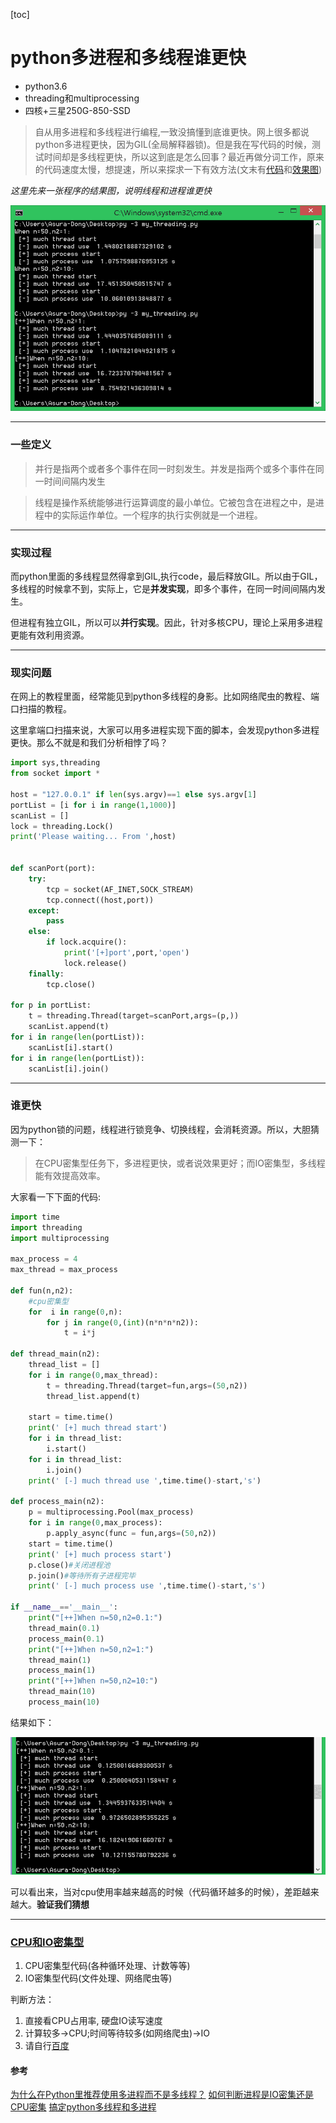 [toc]

# python多进程和多线程谁更快

- python3.6
- threading和multiprocessing
- 四核+三星250G-850-SSD

> 自从用多进程和多线程进行编程,一致没搞懂到底谁更快。网上很多都说python多进程更快，因为GIL(全局解释器锁)。但是我在写代码的时候，测试时间却是多线程更快，所以这到底是怎么回事？最近再做分词工作，原来的代码速度太慢，想提速，所以来探求一下有效方法(文末有[代码](#code)和[效果图](#photo))

*这里先来一张程序的结果图，说明线程和进程谁更快*

![1.png](./image/Python多线程和多进程谁更快？/1.png)



***
### 一些定义

> 并行是指两个或者多个事件在同一时刻发生。并发是指两个或多个事件在同一时间间隔内发生

> 线程是操作系统能够进行运算调度的最小单位。它被包含在进程之中，是进程中的实际运作单位。一个程序的执行实例就是一个进程。

***
### 实现过程

而python里面的多线程显然得拿到GIL,执行code，最后释放GIL。所以由于GIL，多线程的时候拿不到，实际上，它是**并发实现**，即多个事件，在同一时间间隔内发生。

但进程有独立GIL，所以可以**并行实现**。因此，针对多核CPU，理论上采用多进程更能有效利用资源。

***
### 现实问题

在网上的教程里面，经常能见到python多线程的身影。比如网络爬虫的教程、端口扫描的教程。

这里拿端口扫描来说，大家可以用多进程实现下面的脚本，会发现python多进程更快。那么不就是和我们分析相悖了吗？

```python
import sys,threading
from socket import *

host = "127.0.0.1" if len(sys.argv)==1 else sys.argv[1]
portList = [i for i in range(1,1000)]
scanList = []
lock = threading.Lock()
print('Please waiting... From ',host)


def scanPort(port):
    try:
        tcp = socket(AF_INET,SOCK_STREAM)
        tcp.connect((host,port))
    except:
        pass
    else:
        if lock.acquire():
            print('[+]port',port,'open')
            lock.release()
    finally:
        tcp.close()

for p in portList:
    t = threading.Thread(target=scanPort,args=(p,))
    scanList.append(t)
for i in range(len(portList)):
    scanList[i].start()
for i in range(len(portList)):
    scanList[i].join()
```
***
### 谁更快

因为python锁的问题，线程进行锁竞争、切换线程，会消耗资源。所以，大胆猜测一下：
> 在CPU密集型任务下，多进程更快，或者说效果更好；而IO密集型，多线程能有效提高效率。

<a id="code"></a>
大家看一下下面的代码:

```python
import time
import threading
import multiprocessing

max_process = 4
max_thread = max_process

def fun(n,n2):
    #cpu密集型
    for  i in range(0,n):
        for j in range(0,(int)(n*n*n*n2)):
            t = i*j

def thread_main(n2):
    thread_list = []
    for i in range(0,max_thread):
        t = threading.Thread(target=fun,args=(50,n2))
        thread_list.append(t)

    start = time.time()
    print(' [+] much thread start')
    for i in thread_list:
        i.start()
    for i in thread_list:
        i.join()
    print(' [-] much thread use ',time.time()-start,'s')

def process_main(n2):
    p = multiprocessing.Pool(max_process)
    for i in range(0,max_process):
        p.apply_async(func = fun,args=(50,n2))
    start = time.time()
    print(' [+] much process start')
    p.close()#关闭进程池
    p.join()#等待所有子进程完毕
    print(' [-] much process use ',time.time()-start,'s')

if __name__=='__main__':
    print("[++]When n=50,n2=0.1:")
    thread_main(0.1)
    process_main(0.1)
    print("[++]When n=50,n2=1:")
    thread_main(1)
    process_main(1)
    print("[++]When n=50,n2=10:")
    thread_main(10)
    process_main(10)
```
<a id="photo"></a>
结果如下：

![2.png](./image/Python多线程和多进程谁更快？/2.png)



可以看出来，当对cpu使用率越来越高的时候（代码循环越多的时候），差距越来越大。**验证我们猜想**

***
### [CPU和IO密集型](https://segmentfault.com/q/1010000007758323/a-1020000007758367)

1. CPU密集型代码(各种循环处理、计数等等)
2. IO密集型代码(文件处理、网络爬虫等)

判断方法：
1. 直接看CPU占用率, 硬盘IO读写速度
2. 计算较多->CPU;时间等待较多(如网络爬虫)->IO
3. 请自行[百度](https://www.baidu.com/)

#### 参考

[为什么在Python里推荐使用多进程而不是多线程？](http://blog.csdn.net/you_are_my_dream/article/details/56316826)
[如何判断进程是IO密集还是CPU密集](https://segmentfault.com/q/1010000007758323/a-1020000007758367)
[搞定python多线程和多进程](http://www.cnblogs.com/whatisfantasy/p/6440585.html)
